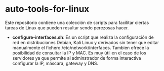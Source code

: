 # auto-tools-for-linux

Este repositorio contiene una colección de scripts para facilitar ciertas tareas de Linux que pueden resultar sendo perezosas hacer. 

- **configure-interfaces.sh**: Es un script que realiza la configuración de red en distribuciones Debian, Kali Linux y derivados sin tener que editar manualmente el fichero /etc/network/interfaces. Tambien ofrece la posibilidad de consultar la IP y MAC. Es muy útil en el caso de los servidores ya que permite al adminstrador de forma interactiva configurar la IP, máscara, gateway y DNS.
